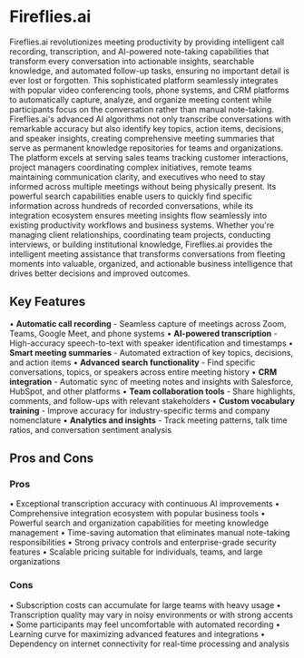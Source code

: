 # Fireflies.ai

Fireflies.ai revolutionizes meeting productivity by providing intelligent call recording, transcription, and AI-powered note-taking capabilities that transform every conversation into actionable insights, searchable knowledge, and automated follow-up tasks, ensuring no important detail is ever lost or forgotten. This sophisticated platform seamlessly integrates with popular video conferencing tools, phone systems, and CRM platforms to automatically capture, analyze, and organize meeting content while participants focus on the conversation rather than manual note-taking. Fireflies.ai's advanced AI algorithms not only transcribe conversations with remarkable accuracy but also identify key topics, action items, decisions, and speaker insights, creating comprehensive meeting summaries that serve as permanent knowledge repositories for teams and organizations. The platform excels at serving sales teams tracking customer interactions, project managers coordinating complex initiatives, remote teams maintaining communication clarity, and executives who need to stay informed across multiple meetings without being physically present. Its powerful search capabilities enable users to quickly find specific information across hundreds of recorded conversations, while its integration ecosystem ensures meeting insights flow seamlessly into existing productivity workflows and business systems. Whether you're managing client relationships, coordinating team projects, conducting interviews, or building institutional knowledge, Fireflies.ai provides the intelligent meeting assistance that transforms conversations from fleeting moments into valuable, organized, and actionable business intelligence that drives better decisions and improved outcomes.

## Key Features

• **Automatic call recording** - Seamless capture of meetings across Zoom, Teams, Google Meet, and phone systems
• **AI-powered transcription** - High-accuracy speech-to-text with speaker identification and timestamps
• **Smart meeting summaries** - Automated extraction of key topics, decisions, and action items
• **Advanced search functionality** - Find specific conversations, topics, or speakers across entire meeting history
• **CRM integration** - Automatic sync of meeting notes and insights with Salesforce, HubSpot, and other platforms
• **Team collaboration tools** - Share highlights, comments, and follow-ups with relevant stakeholders
• **Custom vocabulary training** - Improve accuracy for industry-specific terms and company nomenclature
• **Analytics and insights** - Track meeting patterns, talk time ratios, and conversation sentiment analysis

## Pros and Cons

### Pros
• Exceptional transcription accuracy with continuous AI improvements
• Comprehensive integration ecosystem with popular business tools
• Powerful search and organization capabilities for meeting knowledge management
• Time-saving automation that eliminates manual note-taking responsibilities
• Strong privacy controls and enterprise-grade security features
• Scalable pricing suitable for individuals, teams, and large organizations

### Cons
• Subscription costs can accumulate for large teams with heavy usage
• Transcription quality may vary in noisy environments or with strong accents
• Some participants may feel uncomfortable with automated recording
• Learning curve for maximizing advanced features and integrations
• Dependency on internet connectivity for real-time processing and analysis